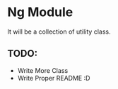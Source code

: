 # Ng Module

It will be a collection of utility class.

## TODO:

- Write More Class
- Write Proper README :D
